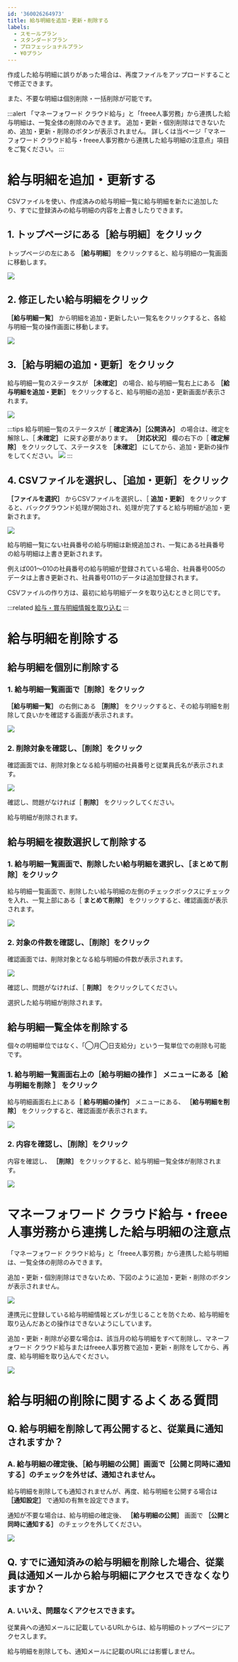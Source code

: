```yaml
---
id: '360026264973'
title: 給与明細を追加・更新・削除する
labels:
  - スモールプラン
  - スタンダードプラン
  - プロフェッショナルプラン
  - ¥0プラン
---
```

作成した給与明細に誤りがあった場合は、再度ファイルをアップロードすることで修正できます。

また、不要な明細は個別削除・一括削除が可能です。

:::alert
「マネーフォワード クラウド給与」と「freee人事労務」から連携した給与明細は、一覧全体の削除のみできます。
追加・更新・個別削除はできないため、追加・更新・削除のボタンが表示されません。
詳しくは当ページ「マネーフォワード クラウド給与・freee人事労務から連携した給与明細の注意点」項目をご覧ください。
:::

# 給与明細を追加・更新する

CSVファイルを使い、作成済みの給与明細一覧に給与明細を新たに追加したり、すでに登録済みの給与明細の内容を上書きしたりできます。

## 1\. トップページにある［給与明細］をクリック

トップページの左にある **［給与明細］** をクリックすると、給与明細の一覧画面に移動します。

![](./__________________SmartHR______________________________.png)

## 2\. 修正したい給与明細をクリック

 **［給与明細一覧］** から明細を追加・更新したい一覧名をクリックすると、各給与明細一覧の操作画面に移動します。

![](./__________2021-10-08_15_50_42.png)

## 3.［給与明細の追加・更新］をクリック

給与明細一覧のステータスが  **［未確定］** の場合、給与明細一覧右上にある **［給与明細を追加・更新］** をクリックすると、給与明細の追加・更新画面が表示されます。

![](./__________2021-10-08_15_45_20.png)

:::tips
給与明細一覧のステータスが［ **確定済み］［公開済み］** の場合は、確定を解除し、［ **未確定］** に戻す必要があります。
 **［対応状況］** 欄の右下の［ **確定解除］** をクリックして、ステータスを **［未確定］** にしてから、追加・更新の操作をしてください。
![](./__________2021-10-08_15_51_53.png)
:::

## 4\. CSVファイルを選択し、［追加・更新］をクリック

 **［ファイルを選択］** からCSVファイルを選択し、［ **追加・更新］** をクリックすると、バックグラウンド処理が開始され、処理が完了すると給与明細が追加・更新されます。

![](./00_2021___03__03_26____________SmartHR____________.png)

給与明細一覧にない社員番号の給与明細は新規追加され、一覧にある社員番号の給与明細は上書き更新されます。

例えば001〜010の社員番号の給与明細が登録されている場合、社員番号005のデータは上書き更新され、社員番号011のデータは追加登録されます。

CSVファイルの作り方は、最初に給与明細データを取り込むときと同じです。

:::related
[給与・賞与明細情報を取り込む](https://knowledge.smarthr.jp/hc/ja/articles/360059997153)
:::

# 給与明細を削除する

## 給与明細を個別に削除する

### 1\. 給与明細一覧画面で［削除］をクリック

 **［給与明細一覧］** の右側にある **［削除］** をクリックすると、その給与明細を削除して良いかを確認する画面が表示されます。

![](./01_2021___03__03_26____________SmartHR____________.png)

### 2\. 削除対象を確認し、［削除］をクリック

確認画面では、削除対象となる給与明細の社員番号と従業員氏名が表示されます。

![](./02_2021___03__03_26____________SmartHR____________.png)

確認し、問題がなければ［ **削除］** をクリックしてください。

給与明細が削除されます。

## 給与明細を複数選択して削除する

### 1\. 給与明細一覧画面で、削除したい給与明細を選択し、［まとめて削除］をクリック

給与明細一覧画面で、削除したい給与明細の左側のチェックボックスにチェックを入れ、一覧上部にある［ **まとめて削除］** をクリックすると、確認画面が表示されます。

![](./03_2021___03__03_26____________SmartHR____________.png)

### 2\. 対象の件数を確認し、［削除］をクリック

確認画面では、削除対象となる給与明細の件数が表示されます。

![](./04_2021___03__03_26____________SmartHR____________.png)

確認し、問題がなければ、［ **削除］** をクリックしてください。

選択した給与明細が削除されます。

## 給与明細一覧全体を削除する

個々の明細単位ではなく、「◯月◯日支給分」という一覧単位での削除も可能です。

### 1\. 給与明細一覧画面右上の［給与明細の操作 **］** メニューにある［給与明細を削除 **］** をクリック

給与明細画面右上にある［ **給与明細の操作］** メニューにある、 **［給与明細を削除］** をクリックすると、確認画面が表示されます。

![](./__________2021-10-08_15_54_01.png)

### 2\. 内容を確認し、［削除］をクリック

内容を確認し、 **［削除］** をクリックすると、給与明細一覧全体が削除されます。

![](./05_2021___03__03_26____________SmartHR____________.png)

# マネーフォワード クラウド給与・freee人事労務から連携した給与明細の注意点

「マネーフォワード クラウド給与」と「freee人事労務」から連携した給与明細は、一覧全体の削除のみできます。

追加・更新・個別削除はできないため、下図のように追加・更新・削除のボタンが表示されません。

![](./__________2021-03-18_19_05_05.png)

連携元に登録している給与明細情報とズレが生じることを防ぐため、給与明細を取り込んだあとの操作はできないようにしています。

追加・更新・削除が必要な場合は、該当月の給与明細をすべて削除し、マネーフォワード クラウド給与またはfreee人事労務で追加・更新・削除をしてから、再度、給与明細を取り込んでください。

![](./__________2021-10-08_15_54_01-1.png)

# 給与明細の削除に関するよくある質問

## Q. 給与明細を削除して再公開すると、従業員に通知されますか？

### A. 給与明細の確定後、［給与明細の公開］画面で［公開と同時に通知する］のチェックを外せば、通知されません。

給与明細を削除しても通知されませんが、再度、給与明細を公開する場合は **［通知設定］** で通知の有無を設定できます。

通知が不要な場合は、給与明細の確定後、 **［給与明細の公開］** 画面で **［公開と同時に通知する］** のチェックを外してください。

![](./06_2021___03__03_26____________SmartHR____________.png)

## Q. すでに通知済みの給与明細を削除した場合、従業員は通知メールから給与明細にアクセスできなくなりますか？

### A. いいえ、問題なくアクセスできます。

従業員への通知メールに記載しているURLからは、給与明細のトップページにアクセスします。

給与明細を削除しても、通知メールに記載のURLには影響しません。
